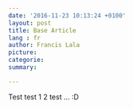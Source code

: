 ```yaml
---
date: '2016-11-23 10:13:24 +0100'
layout: post
title: Base Article
lang : fr
author: Francis Lala
picture:
categorie:
summary:

---
```


Test test 1 2 test ... :D
